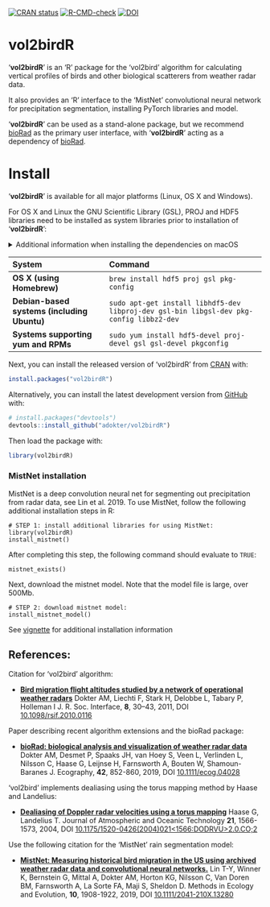 
<!-- README.md is generated from README.Rmd. Please edit that file -->
<!-- badges: start -->

[![CRAN
status](https://www.r-pkg.org/badges/version/vol2birdR)](https://cran.r-project.org/package=vol2birdR)
[![R-CMD-check](https://github.com/adokter/vol2birdR/workflows/R-CMD-check/badge.svg)](https://github.com/adokter/vol2birdR/actions)
[![DOI](https://zenodo.org/badge/DOI/10.5281/zenodo.7992026.svg)](https://doi.org/10.5281/zenodo.7992026)

<!-- badges: end -->

# vol2birdR

‘**vol2birdR**’ is an ‘R’ package for the ‘vol2bird’ algorithm for
calculating vertical profiles of birds and other biological scatterers
from weather radar data.

It also provides an ‘R’ interface to the ‘MistNet’ convolutional neural
network for precipitation segmentation, installing PyTorch libraries and
model.

‘**vol2birdR**’ can be used as a stand-alone package, but we recommend
[bioRad](https://adriaandokter.com/bioRad/) as the primary user
interface, with ‘**vol2birdR**’ acting as a dependency of
[bioRad](https://adriaandokter.com/bioRad/).

# Install

‘**vol2birdR**’ is available for all major platforms (Linux, OS X and
Windows).

For OS X and Linux the GNU Scientific Library (GSL), PROJ and HDF5
libraries need to be installed as system libraries prior to installation
of ‘**vol2birdR**’:

<details>
<summary>
Additional information when installing the dependencies on macOS
</summary>

Since the installation process requires the [Homebrew](https://brew.sh/)
package manager you will have to install it. Open a terminal and issue
the following command:

      /bin/bash -c "$(curl -fsSL https://raw.githubusercontent.com/Homebrew/install/HEAD/install.sh)"

When the installation has completed it will print out some additional
information that is essential to follow.

    ==> Next steps:

    - Run these commands in your terminal to add Homebrew to your PATH:
        echo >> /Users/$USER/.zprofile
        echo 'eval "$(/opt/homebrew/bin/brew shellenv)"' >> /Users/$USER/.zprofile
        eval "$(/opt/homebrew/bin/brew shellenv)"

You need to ensure that you follow the above two commands. The first two
will add the necessary environment variables to your zshell user profile

        echo >> /Users/$USER/.zprofile
        echo 'eval "$(/opt/homebrew/bin/brew shellenv)"' >> /Users/$USER/.zprofile

The second command will ensure that you get the necessary environment
variables into the terminal where you ran the installation process of
Homebrew.

        eval "$(/opt/homebrew/bin/brew shellenv)"

</details>

| System                                      | Command                                                                                 |
|:--------------------------------------------|:----------------------------------------------------------------------------------------|
| **OS X (using Homebrew)**                   | `brew install hdf5 proj gsl pkg-config`                                                 |
| **Debian-based systems (including Ubuntu)** | `sudo apt-get install libhdf5-dev libproj-dev gsl-bin libgsl-dev pkg-config libbz2-dev` |
| **Systems supporting yum and RPMs**         | `sudo yum install hdf5-devel proj-devel gsl gsl-devel pkgconfig`                        |

Next, you can install the released version of ‘vol2birdR’ from
[CRAN](https://CRAN.R-project.org) with:

``` r
install.packages("vol2birdR")
```

Alternatively, you can install the latest development version from
[GitHub](https://github.com/adokter/bioRad) with:

``` r
# install.packages("devtools")
devtools::install_github("adokter/vol2birdR")
```

Then load the package with:

``` r
library(vol2birdR)
```

### MistNet installation

MistNet is a deep convolution neural net for segmenting out
precipitation from radar data, see Lin et al. 2019. To use MistNet,
follow the following additional installation steps in R:

    # STEP 1: install additional libraries for using MistNet:
    library(vol2birdR)
    install_mistnet()

After completing this step, the following command should evaluate to
`TRUE`:

    mistnet_exists()

Next, download the mistnet model. Note that the model file is large,
over 500Mb.

    # STEP 2: download mistnet model:
    install_mistnet_model()

See
[vignette](https://adriaandokter.com/vol2birdR/articles/vol2birdR.html)
for additional installation information

## References:

Citation for ‘vol2bird’ algorithm:

-   [**Bird migration flight altitudes studied by a network of
    operational weather
    radars**](https://doi.org/10.1098/rsif.2010.0116) Dokter AM, Liechti
    F, Stark H, Delobbe L, Tabary P, Holleman I J. R. Soc. Interface,
    **8**, 30–43, 2011, DOI
    [10.1098/rsif.2010.0116](https://doi.org/10.1098/rsif.2010.0116)

Paper describing recent algorithm extensions and the bioRad package:

-   [**bioRad: biological analysis and visualization of weather radar
    data**](https://doi.org/10.1111/ecog.04028) Dokter AM, Desmet P,
    Spaaks JH, van Hoey S, Veen L, Verlinden L, Nilsson C, Haase G,
    Leijnse H, Farnsworth A, Bouten W, Shamoun-Baranes J. Ecography,
    **42**, 852-860, 2019, DOI
    [10.1111/ecog.04028](https://doi.org/10.1111/ecog.04028)

‘vol2bird’ implements dealiasing using the torus mapping method by Haase
and Landelius:

-   [**Dealiasing of Doppler radar velocities using a torus
    mapping**](https://doi.org/10.1175/1520-0426(2004)021%3C1566:DODRVU%3E2.0.CO;2)
    Haase G, Landelius T. Journal of Atmospheric and Oceanic Technology
    **21**, 1566-1573, 2004, DOI
    [10.1175/1520-0426(2004)021\<1566:DODRVU\>2.0.CO;2](https://doi.org/10.1175/1520-0426(2004)021%3C1566:DODRVU%3E2.0.CO;2)

Use the following citation for the ‘MistNet’ rain segmentation model:

-   [**MistNet: Measuring historical bird migration in the US using
    archived weather radar data and convolutional neural
    networks.**](https://doi.org/10.1111/2041-210X.13280) Lin T-Y,
    Winner K, Bernstein G, Mittal A, Dokter AM, Horton KG, Nilsson C,
    Van Doren BM, Farnsworth A, La Sorte FA, Maji S, Sheldon D. Methods
    in Ecology and Evolution, **10**, 1908-1922, 2019, DOI
    [10.1111/2041-210X.13280](https://doi.org/10.1111/2041-210X.13280)
